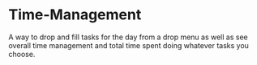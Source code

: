 # Time-Management
A way to drop and fill tasks for the day from a drop menu as well as see overall time management and total time spent doing whatever tasks you choose.
